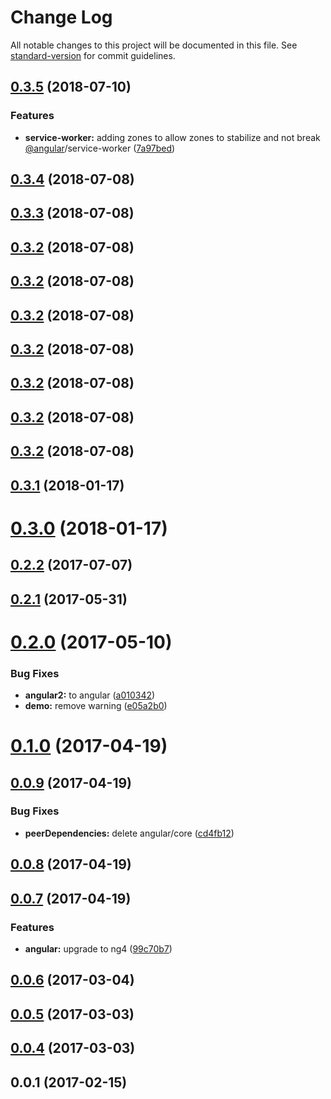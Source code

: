 # Change Log

All notable changes to this project will be documented in this file. See [standard-version](https://github.com/conventional-changelog/standard-version) for commit guidelines.

<a name="0.3.5"></a>
## [0.3.5](https://github.com/damienwebdev/ng-lottie/compare/v0.3.4...v0.3.5) (2018-07-10)


### Features

* **service-worker:** adding zones to allow zones to stabilize and not break [@angular](https://github.com/angular)/service-worker ([7a97bed](https://github.com/damienwebdev/ng-lottie/commit/7a97bed))



<a name="0.3.4"></a>
## [0.3.4](https://github.com/damienwebdev/ng-lottie/compare/v0.3.3...v0.3.4) (2018-07-08)



<a name="0.3.3"></a>
## [0.3.3](https://github.com/damienwebdev/ng-lottie/compare/v0.3.2...v0.3.3) (2018-07-08)



<a name="0.3.2"></a>
## [0.3.2](https://github.com/damienwebdev/ng-lottie/compare/v0.3.1...v0.3.2) (2018-07-08)



<a name="0.3.2"></a>
## [0.3.2](https://github.com/damienwebdev/ng-lottie/compare/v0.3.1...v0.3.2) (2018-07-08)



<a name="0.3.2"></a>
## [0.3.2](https://github.com/damienwebdev/ng-lottie/compare/v0.3.1...v0.3.2) (2018-07-08)



<a name="0.3.2"></a>
## [0.3.2](https://github.com/damienwebdev/ng-lottie/compare/v0.3.1...v0.3.2) (2018-07-08)



<a name="0.3.2"></a>
## [0.3.2](https://github.com/damienwebdev/ng-lottie/compare/v0.3.1...v0.3.2) (2018-07-08)



<a name="0.3.2"></a>
## [0.3.2](https://github.com/damienwebdev/ng-lottie/compare/v0.3.1...v0.3.2) (2018-07-08)



<a name="0.3.2"></a>
## [0.3.2](https://github.com/damienwebdev/ng-lottie/compare/v0.3.1...v0.3.2) (2018-07-08)



<a name="0.3.1"></a>
## [0.3.1](https://github.com/chenqingspring/ng-lottie/compare/v0.3.0...v0.3.1) (2018-01-17)



<a name="0.3.0"></a>
# [0.3.0](https://github.com/chenqingspring/ng-lottie/compare/v0.2.2...v0.3.0) (2018-01-17)



<a name="0.2.2"></a>
## [0.2.2](https://github.com/chenqingspring/ng-lottie/compare/v0.2.1...v0.2.2) (2017-07-07)



<a name="0.2.1"></a>
## [0.2.1](https://github.com/chenqingspring/ng-lottie/compare/v0.2.0...v0.2.1) (2017-05-31)



<a name="0.2.0"></a>
# [0.2.0](https://github.com/chenqingspring/ng-lottie/compare/v0.1.0...v0.2.0) (2017-05-10)


### Bug Fixes

* **angular2:** to angular ([a010342](https://github.com/chenqingspring/ng-lottie/commit/a010342))
* **demo:** remove warning ([e05a2b0](https://github.com/chenqingspring/ng-lottie/commit/e05a2b0))



<a name="0.1.0"></a>
# [0.1.0](https://github.com/chenqingspring/ng-lottie/compare/v0.0.9...v0.1.0) (2017-04-19)



<a name="0.0.9"></a>
## [0.0.9](https://github.com/chenqingspring/ng-lottie/compare/v0.0.8...v0.0.9) (2017-04-19)


### Bug Fixes

* **peerDependencies:** delete angular/core ([cd4fb12](https://github.com/chenqingspring/ng-lottie/commit/cd4fb12))



<a name="0.0.8"></a>
## [0.0.8](https://github.com/chenqingspring/ng-lottie/compare/v0.0.7...v0.0.8) (2017-04-19)



<a name="0.0.7"></a>
## [0.0.7](https://github.com/chenqingspring/ng-lottie/compare/v0.0.6...v0.0.7) (2017-04-19)


### Features

* **angular:** upgrade to ng4 ([99c70b7](https://github.com/chenqingspring/ng-lottie/commit/99c70b7))



<a name="0.0.6"></a>
## [0.0.6](https://github.com/chenqingspring/ng-lottie/compare/v0.0.5...v0.0.6) (2017-03-04)



<a name="0.0.5"></a>
## [0.0.5](https://github.com/chenqingspring/ng-lottie/compare/v0.0.4...v0.0.5) (2017-03-03)



<a name="0.0.4"></a>
## [0.0.4](https://github.com/chenqingspring/ng-lottie/compare/v0.0.1...v0.0.4) (2017-03-03)



<a name="0.0.1"></a>
## 0.0.1 (2017-02-15)
